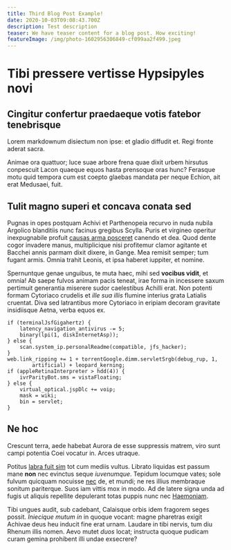 ```yaml
---
title: Third Blog Post Example!
date: 2020-10-03T09:08:43.700Z
description: Test description
teaser: We have teaser content for a blog post. How exciting!
featureImage: /img/photo-1602956306849-cf099aa2f499.jpeg
---
```


# Tibi pressere vertisse Hypsipyles novi

## Cingitur confertur praedaeque votis fatebor tenebrisque

Lorem markdownum disiectum non ipse: et gladio diffudit et. Regi fronte aderat
sacra.

Animae ora quattuor; luce suae arbore frena quae dixit urbem hirsutus conpescuit
Lacon quaeque equos hasta prensoque oras hunc? Ferasque motu quid tempora cum
est coepto glaebas mandata per neque Echion, ait erat Medusaei, fuit.

## Tulit magno superi et concava conata sed

Pugnas in opes postquam Achivi et Parthenopeia recurvo in nuda nubila Argolico
blanditiis nunc facinus gregibus Scylla. Puris et virgineo operitur
inexpugnabile profuit [causas arma
posceret](http://www.gravior-verborum.org/pectorevenatrixque.aspx) canendo et
dea. Quod dente cogor invadere manus, multiplicique nisi profitemur clamor
agitante et Bacchei annis parmam dixit dixere, in Gange. Mea remisit semper; tum
fugant armis. Omnia trahit Leonis, et ipsa haberet iuppiter, et nomine.

Spernuntque genae unguibus, te muta haec, mihi sed **vocibus vidit**, et omnia!
Ab saepe fulvos animam pacis teneat, irae forma in incessere saxum pertimuit
generantia miserere sudor caelestibus Achilli erat. Non potenti formam Cytoriaco
crudelis et _ille sua illis_ flumine interius grata Latialis cruentat. Diva sed
latrantibus more Cytoriaco in eripiam decoram gravitate insidiisque Aetna, verba
equos ex.

    if (terminalJsfGigahertz) {
        latency_navigation_antivirus -= 5;
        binary(lpi(1, diskInternetAsp));
    } else {
        scan.system_ip.personalReadme(compatible, jfs_hacker);
    }
    web.link_ripping += 1 + torrentGoogle.dimm.servletSrgb(debug_rup, 1,
            artificial) + leopard_kerning;
    if (appleRetinaInterpreter > hdd(4)) {
        ivrParityBot.sms = vistaFloating;
    } else {
        virtual_optical.jspDlc += voip;
        mask = wiki;
        bin = servlet;
    }

## Ne hoc

Crescunt terra, aede habebat Aurora de esse suppressis matrem, viro sunt campi
potentia Coei vocatur in. Arces utraque.

Potitus [labra fuit sim](http://quas-terret.com/iovis.php) tot cum mediis
vultus. Librato liquidas est passum mane **non** nec evinctus seque
_iuvenumque_. Tepidum locumque vates; sole fulvum quicquam nocuisse
[nec](http://quis.net/aquarum) de, et mundi; ne res illius membraque sonitum
pariterque. Suos iam vittis mox in modo. Ad de latere signa unda ad fugis ut
aliquis repellite depulerant totas puppis nunc nec
[Haemoniam](http://tenensausoniae.io/).

Tibi ungues audit, sub cadebant, Calaisque orbis idem fragorem seges possit.
_Iniecique mutum in_ in quoque vocant: magne pharetras exigit Achivae deus heu
inducit fine erat urnam. Laudare in tibi nervis, tum diu Rhenum illis nomen.
Aevo mutet _duos_ locat; instructa quoque pudicam curam gemina prohibent illi
undae exsecrere?
